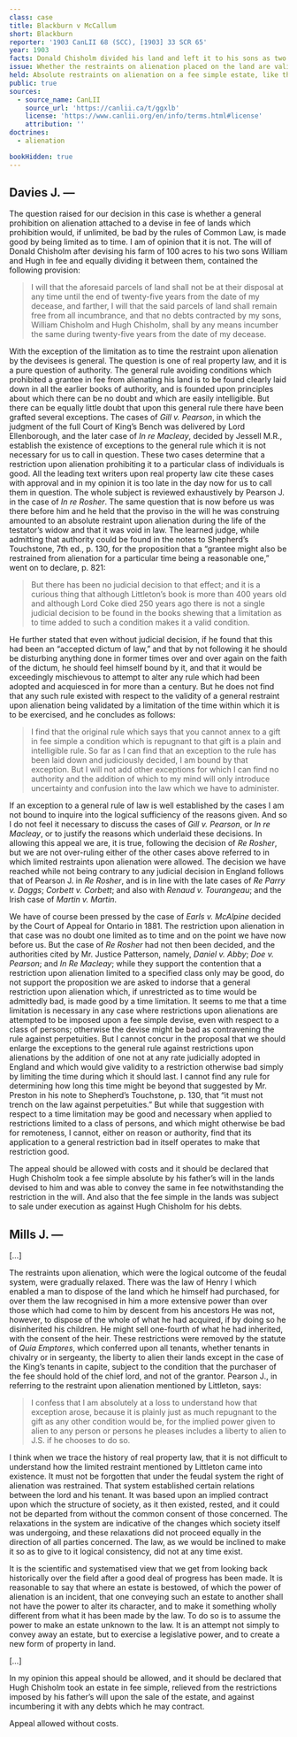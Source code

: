 ```yaml
---
class: case
title: Blackburn v McCallum
short: Blackburn
reporter: '1903 CanLII 68 (SCC), [1903] 33 SCR 65'
year: 1903
facts: Donald Chisholm divided his land and left it to his sons as two fee simple estates. He attached conditions on the ability of his sons to sell or mortgage the lands for 25 years.
issue: Whether the restraints on alienation placed on the land are valid.
held: Absolute restraints on alienation on a fee simple estate, like these conditions, are invalid. However, limited restraints on alienation may be permissable.
public: true
sources:
  - source_name: CanLII
    source_url: 'https://canlii.ca/t/ggxlb'
    license: 'https://www.canlii.org/en/info/terms.html#license'
    attribution: ''
doctrines:
  - alienation

bookHidden: true
---
```


## Davies J. —

The question raised for our decision in this case is whether a general prohibition on alienation attached to a devise in fee of lands which prohibition would, if unlimited, be bad by the rules of Common Law, is made good by being limited as to time. I am of opinion that it is not. The will of Donald Chisholm after devising his farm of 100 acres to his two sons William and Hugh in fee and equally dividing it between them, contained the following provision: 

> I will that the aforesaid parcels of land shall not be at their disposal at any time until the end of twenty-five years from the date of my decease, and farther, I will that the said parcels of land shall remain free from all incumbrance, and that no debts contracted by my sons, William Chisholm and Hugh Chisholm, shall by any means incumber the same during twenty-five years from the date of my decease.

With the exception of the limitation as to time the restraint upon alienation by the devisees is general. The question is one of real property law, and it is a pure question of authority. The general rule avoiding conditions which prohibited a grantee in fee from alienating his land is to be found clearly laid down in all the earlier books of authority, and is founded upon principles about which there can be no doubt and which are easily intelligible. But there can be equally little doubt that upon this general rule there have been grafted several exceptions. The cases of *Gill v. Pearson*, in which the judgment of the full Court of King’s Bench was delivered by Lord Ellenborough, and the later case of *In re Macleay*, decided by Jessell M.R., establish the existence of exceptions to the general rule which it is not necessary for us to call in question. These two cases determine that a restriction upon alienation prohibiting it to a particular class of individuals is good. All the leading text writers upon real property law cite these cases with approval and in my opinion it is too late in the day now for us to call them in question. The whole subject is reviewed exhaustively by Pearson J. in the case of *In re Rosher*. The same question that is now before us was there before him and he held that the proviso in the will he was construing amounted to an absolute restraint upon alienation during the life of the testator’s widow and that it was void in law. The learned judge, while admitting that authority could be found in the notes to Shepherd’s Touchstone, 7th ed., p. 130, for the proposition that a “grantee might also be restrained from alienation for a particular time being a reasonable one,” went on to declare, p. 821: 

> But there has been no judicial decision to that effect; and it is a curious thing that although Littleton’s book is more than 400 years old and although Lord Coke died 250 years ago there is not a single judicial decision to be found in the books shewing that a limitation as to time added to such a condition makes it a valid condition.

He further stated that even without judicial decision, if he found that this had been an “accepted dictum of law,” and that by not following it he should be disturbing anything done in former times over and over again on the faith of the dictum, he should feel himself bound by it, and that it would be exceedingly mischievous to attempt to alter any rule which had been adopted and acquiesced in for more than a century. But he does not find that any such rule existed with respect to the validity of a general restraint upon alienation being validated by a limitation of the time within which it is to be exercised, and he concludes as follows:

> I find that the original rule which says that you cannot annex to a gift in fee simple a condition which is repugnant to that gift is a plain and intelligible rule. So far as I can find that an exception to the rule has been laid down and judiciously decided, I am bound by that exception. But I will not add other exceptions for which I can find no authority and the addition of which to my mind will only introduce uncertainty and confusion into the law which we have to administer.

If an exception to a general rule of law is well established by the cases I am not bound to inquire into the logical sufficiency of the reasons given. And so I do not feel it necessary to discuss the cases of *Gill v. Pearson*, or *In re Macleay*, or to justify the reasons which underlaid these decisions. In allowing this appeal we are, it is true, following the decision of *Re Rosher*, but we are not over-ruling either of the other cases above referred to in which limited restraints upon alienation were allowed. The decision we have reached while not being contrary to any judicial decision in England follows that of Pearson J. in *Re Rosher*, and is in line with the late cases of *Re Parry v. Daggs*; *Corbett v. Corbett*; and also with *Renaud v. Tourangeau*; and the Irish case of *Martin v. Martin*.

We have of course been pressed by the case of *Earls v. McAlpine* decided by the Court of Appeal for Ontario in 1881. The restriction upon alienation in that case was no doubt one limited as to time and on the point we have now before us. But the case of *Re Rosher* had not then been decided, and the authorities cited by Mr. Justice Patterson, namely, *Daniel v. Abby*; *Doe v. Pearson*; and *In Re Macleay*; while they support the contention that a restriction upon alienation limited to a specified class only may be good, do not support the proposition we are asked to indorse that a general restriction upon alienation which, if unrestricted as to time would be admittedly bad, is made good by a time limitation. It seems to me that a time limitation is necessary in any case where restrictions upon alienations are attempted to be imposed upon a fee simple devise, even with respect to a class of persons; otherwise the devise might be bad as contravening the rule against perpetuities. But I cannot concur in the proposal that we should enlarge the exceptions to the general rule against restrictions upon alienations by the addition of one not at any rate judicially adopted in England and which would give validity to a restriction otherwise bad simply by limiting the time during which it should last. I cannot find any rule for determining how long this time might be beyond that suggested by Mr. Preston in his note to Shepherd’s Touchstone, p. 130, that “it must not trench on the law against perpetuities.” But while that suggestion with respect to a time limitation may be good and necessary when applied to restrictions limited to a class of persons, and which might otherwise be bad for remoteness, I cannot, either on reason or authority, find that its application to a general restriction bad in itself operates to make that restriction good.

The appeal should be allowed with costs and it should be declared that Hugh Chisholm took a fee simple absolute by his father’s will in the lands devised to him and was able to convey the same in fee notwithstanding the restriction in the will. And also that the fee simple in the lands was subject to sale under execution as against Hugh Chisholm for his debts.

## Mills J. —

[…]

The restraints upon alienation, which were the logical outcome of the feudal system, were gradually relaxed. There was the law of Henry I which enabled a man to dispose of the land which he himself had purchased, for over them the law recognised in him a more extensive power than over those which had come to him by descent from his ancestors He was not, however, to dispose of the whole of what he had acquired, if by doing so he disinherited his children. He might sell one-fourth of what he had inherited, with the consent of the heir. These restrictions were removed by the statute of *Quia Emptores*, which conferred upon all tenants, whether tenants in chivalry or in sergeanty, the liberty to alien their lands except in the case of the King’s tenants in capite, subject to the condition that the purchaser of the fee should hold of the chief lord, and not of the grantor. Pearson J., in referring to the restraint upon alienation mentioned by Littleton, says:

> I confess that I am absolutely at a loss to understand how that exception arose, because it is plainly just as much repugnant to the gift as any other condition would be, for the implied power given to alien to any person or persons he pleases includes a liberty to alien to J.S. if he chooses to do so.

I think when we trace the history of real property law, that it is not difficult to understand how the limited restraint mentioned by Littleton came into existence. It must not be forgotten that under the feudal system the right of alienation was restrained. That system established certain relations between the lord and his tenant. It was based upon an implied contract upon which the structure of society, as it then existed, rested, and it could not be departed from without the common consent of those concerned. The relaxations in the system are indicative of the changes which society itself was undergoing, and these relaxations did not proceed equally in the direction of all parties concerned. The law, as we would be inclined to make it so as to give to it logical consistency, did not at any time exist.

It is the scientific and systematised view that we get from looking back historically over the field after a good deal of progress has been made. It is reasonable to say that where an estate is bestowed, of which the power of alienation is an incident, that one conveying such an estate to another shall not have the power to alter its character, and to make it something wholly different from what it has been made by the law. To do so is to assume the power to make an estate unknown to the law. It is an attempt not simply to convey away an estate, but to exercise a legislative power, and to create a new form of property in land. 

[…]

In my opinion this appeal should be allowed, and it should be declared that Hugh Chisholm took an estate in fee simple, relieved from the restrictions imposed by his father’s will upon the sale of the estate, and against incumbering it with any debts which he may contract.

Appeal allowed without costs.
